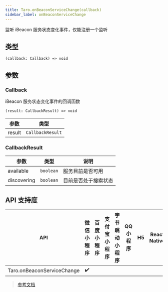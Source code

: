 ```yaml
---
title: Taro.onBeaconServiceChange(callback)
sidebar_label: onBeaconServiceChange
---
```


监听 iBeacon 服务状态变化事件，仅能注册一个监听

## 类型

```tsx
(callback: Callback) => void
```

## 参数

### Callback

iBeacon 服务状态变化事件的回调函数

```tsx
(result: CallbackResult) => void
```

| 参数 | 类型 |
| --- | --- |
| result | `CallbackResult` |

### CallbackResult

| 参数 | 类型 | 说明 |
| --- | --- | --- |
| available | `boolean` | 服务目前是否可用 |
| discovering | `boolean` | 目前是否处于搜索状态 |

## API 支持度

| API | 微信小程序 | 百度小程序 | 支付宝小程序 | 字节跳动小程序 | QQ 小程序 | H5 | React Native | 快应用 |
| :---: | :---: | :---: | :---: | :---: | :---: | :---: | :---: | :---: |
| Taro.onBeaconServiceChange | ✔️ |  |  |  |  |  |  |  |

> [参考文档](https://developers.weixin.qq.com/miniprogram/dev/api/device/ibeacon/wx.onBeaconServiceChange.html)
